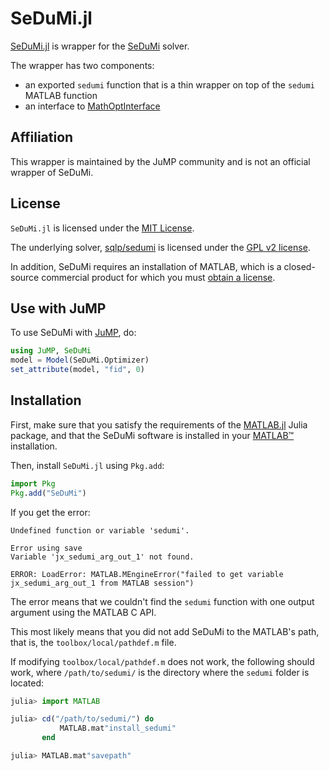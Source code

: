 # SeDuMi.jl

[SeDuMi.jl](https://github.com/jump-dev/SeDuMi.jl) is wrapper for the [SeDuMi](http://sedumi.ie.lehigh.edu/) solver.

The wrapper has two components:
 * an exported `sedumi` function that is a thin wrapper on top of the `sedumi`
   MATLAB function
 * an interface to [MathOptInterface](https://github.com/jump-dev/MathOptInterface.jl)

## Affiliation

This wrapper is maintained by the JuMP community and is not an official wrapper
of SeDuMi.

## License

`SeDuMi.jl` is licensed under the [MIT License](https://github.com/jump-dev/SeDuMi.jl/blob/master/LICENSE.md).

The underlying solver, [sqlp/sedumi](https://github.com/sqlp/sedumi) is licensed
under the [GPL v2 license](https://github.com/sqlp/sedumi/blob/master/COPYING).

In addition, SeDuMi requires an installation of MATLAB, which is a closed-source
commercial product for which you must [obtain a license](https://www.mathworks.com/products/matlab.html).

## Use with JuMP

To use SeDuMi with [JuMP](https://github.com/jump-dev/JuMP.jl), do:
```julia
using JuMP, SeDuMi
model = Model(SeDuMi.Optimizer)
set_attribute(model, "fid", 0)
```

## Installation

First, make sure that you satisfy the requirements of the
[MATLAB.jl](https://github.com/JuliaInterop/MATLAB.jl) Julia package, and that
the SeDuMi software is installed in your
[MATLAB™](http://www.mathworks.com/products/matlab/) installation.

Then, install `SeDuMi.jl` using `Pkg.add`:
```julia
import Pkg
Pkg.add("SeDuMi")
```

If you get the error:
```raw
Undefined function or variable 'sedumi'.

Error using save
Variable 'jx_sedumi_arg_out_1' not found.

ERROR: LoadError: MATLAB.MEngineError("failed to get variable jx_sedumi_arg_out_1 from MATLAB session")
```
The error means that we couldn't find the `sedumi` function with one output
argument using the MATLAB C API.

This most likely means that you did not add SeDuMi to the MATLAB's path, that
is, the `toolbox/local/pathdef.m` file.

If modifying `toolbox/local/pathdef.m` does not work, the following should work,
where `/path/to/sedumi/` is the directory where the `sedumi` folder is located:
```julia
julia> import MATLAB

julia> cd("/path/to/sedumi/") do
           MATLAB.mat"install_sedumi"
       end

julia> MATLAB.mat"savepath"
```
